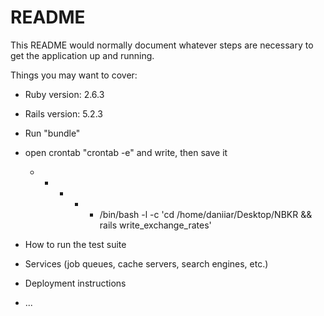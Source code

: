 # README

This README would normally document whatever steps are necessary to get the
application up and running.

Things you may want to cover:

* Ruby version: 2.6.3

* Rails version: 5.2.3

* Run "bundle"

* open crontab "crontab -e" and write, then save it
  * * * * * /bin/bash -l -c 'cd /home/daniiar/Desktop/NBKR && rails write_exchange_rates'

* How to run the test suite

* Services (job queues, cache servers, search engines, etc.)

* Deployment instructions

* ...
